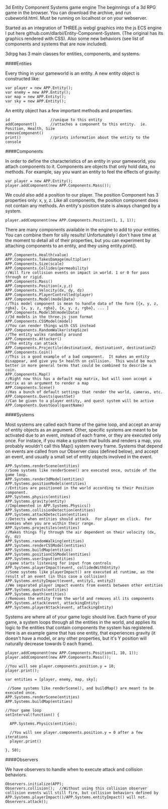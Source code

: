 3d Entity Component Systems game engine
The beginnings of a 3d RPG game in the browser. You can download the archive, and run cubeworld.html. Must be running on localhost or on your webserver.

Started as an integration of THREE.js webgl graphics into the js ECS engine I put here github.com/dlarbi/Entity-Component-System. (The original has its graphics rendered with CSS). Also some new behaviors (see list of components and systems that are now included).

3drpg has 3 main classes for entities, components, and systems.

####Entities

Every thing in your gameworld is an entity. A new entity object is constructed like:

    var player = new APP.Entity();
    var enemy = new APP.Entity();
    var map = new APP.Entity();
    var sky = new APP.Entity();

An entity object has a few important methods and properties.

    id                  //unique to this entity
    addComponent()      //attaches a component to this entity.  ie. Position, Health, Size
    removeComponent()
    print()             //prints information about the entity to the console

####Components

In order to define the characteristics of an entity in your gameworld, you attach components to it. Components are objects that only hold data, no methods. For example, say you want an entity to feel the effects of gravity:

    var player = new APP.Entity();
    player.addComponent(new APP.Components.Mass());

We could also add a position to our player. The position Component has 3 properties only: x, y, z. Like all components, the position component does not contain any methods. An entity's position state is always changed by a system.

    player.addComponent(new APP.Components.Position(1, 1, 1));

There are many components available in the engine to add to your entities. You can combine them for silly results! Unfortunately I don't have time at the moment to detail all of their properties, but you can experiment by attaching components to an entity, and they using entity.print().
    
    APP.Components.Health(value)
    APP.Components.TakesDamage(multiplier)
    APP.Components.Size(scale)
    APP.Components.Collides(permeability)                                       //Will fire collision events on impact in world. 1 or 0 for pass through or rigid.
    APP.Components.Mass()
    APP.Components.Position(x,y,z)
    APP.Components.Velocity(dx, dy, dz)
    APP.Components.PlayerControlled(player)
    APP.Components.Model(modelData)                                             //This model component is mean to handle data of the form [{x, y, z, rgba}, {x, y, z, rgba}, {x, y, z, rgba}, ... ]
    APP.Components.Model3d(modelData)                                           //3d models in the three.js json format
    APP.Components.CSSModel(model)                                              //You can render things with CSS instead
    APP.Components.RandomWalker(stepSize)                                       //The entity walks randomly around
    APP.Components.Attacker()                                                   //The entity can attack
    APP.Components.Projectile(destinationX, destinationY, destinationZ)
    APP.Components.Coin()                                                       //This is a good example of a bad component.  It makes an entity disappear, and give you 5+ health on collision.  This would be much better in more general terms that could be combined to describe a coin.
    APP.Components.Map()                                                        //Right now this has a default map matrix, but will soon accept a matrix as an argument to render a map
    APP.Components.Scene()                                                      //Has a bunch of default settings that render the world, cameras, etc.
    APP.Components.Quests(questSet)                                             //Can be given to a player entity, and quest system will be active
    APP.Components.QuestGoal(questName)

####Systems

Most systems are called each frame of the game loop, and accept an array of entity objects as an argument. Other, specific systems are meant to be activated due to an event, instead of each frame, or they are executed only once. For instace, if you make a system that builds and renders a map, you probably wouldn't call this Map() system every frame. Systems that depend on events are called from our Observer class (defined below), and accept an event, and usually a small set of entity objects involved in the event.

    APP.Systems.renderScene(entities)                                           //Some systems like renderScene() are executed once, outside of the game loop.
    APP.Systems.render3dModel(entities)
    APP.Systems.positionModels(entities)                                        //Entities are positioned in the world according to their Position component.
    APP.Systems.physics(entities)
    APP.Systems.gravity(entity)                                                 //Implemented in APP.Systems.Physics()
    APP.Systems.collisionDetection(entities)
    APP.Systems.attackDetection(entities)                                       //Detects when entities should attack.  For player on click.  For enemies when you are within their range.
    APP.Systems.projectiles(entities)                                           //Makes things fly through the air dependent on their velocity (dx, dy, dz)
    APP.Systems.randomWalking(entities)
    APP.Systems.renderCSSModel(entities)
    APP.Systems.buildMap(entities)
    APP.Systems.positionCSSModel(entities)
    APP.Systems.userInput(entities)                                             //game starts listening for input from controls
    APP.Systems.playerImpact(event, collidedWithEntity)                         //Some systems like playerImpact() are executed at runtime, as the result of an event (in this case a collision)
    APP.Systems.entityImpact(event, entity1, entity2)                           //We separated player impact events from events between other entities
    APP.Systems.quests(entities)
    APP.Systems.death(entities)                                                 //Removes the entity from the world and removes all its components
    APP.Systems.attack(event, attackingEntity)
    APP.Systems.playerAttack(event, attackingEntity)

Systems are where all of your game logic should live. Each frame of your game, a system loops through all the entities in the world, and applies its logic to the entities that contain components the system has registered. Here is an example game that has one entity, that experiences gravity (it doesn't have a model, or any other properties, but it's Y position will naturally decrease towards 0 each frame).

    player.addComponent(new APP.Components.Position(1, 10, 1));
    player.addComponent(new APP.Components.Mass());
    
    //You will see player.components.position.y = 10;
    player.print();
    
    var entities = [player, enemy, map, sky];
    
     //Some systems like renderScene(), and buildMap() are meant to be executed once.
    APP.Systems.renderScene(entities)                                          
    APP.Systems.buildMap(entities) 
    
    //Your game loop
    setInterval(function() {
    
      APP.Systems.Physics(entities);
    
      //You will see player.components.position.y = 0 after a few iterations
      player.print()           
    
    }, 50);

####Observers

We have observers to handle when to execute attack and collision behaviors.

    Observers.initialize(APP);
    Observers.collision();  //Without using this collision observer collision events will still fire, but collision behaviors defined by APP.Systems.playerImpact()/APP.Systems.entityImpact() will not.
    Observers.attack();
